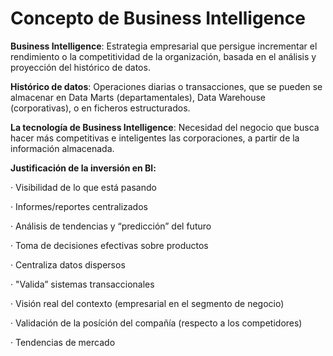 # Concepto de Business Intelligence

**Business Intelligence**: Estrategia empresarial que persigue incrementar el rendimiento o la competitividad de la organización, basada en el análisis y proyección del histórico de datos.

**Histórico de datos**: Operaciones diarias o transacciones, que se pueden se almacenar en Data Marts (departamentales), Data Warehouse (corporativas), o en ficheros estructurados.

**La tecnología de Business Intelligence**: Necesidad del negocio que busca hacer más competitivas e inteligentes las corporaciones, a partir de la información almacenada.

**Justificación de la inversión en Bl:**

·        Visibilidad de lo que está pasando

·        Informes/reportes centralizados

·        Análisis de tendencias y “predicción” del futuro

·        Toma de decisiones efectivas sobre productos

·        Centraliza datos dispersos

·        "Valida” sistemas transaccionales

·        Visión real del contexto (empresarial en el segmento de negocio)

·        Validación de la posíción del compañía (respecto a los competidores)

·        Tendencias de mercado
